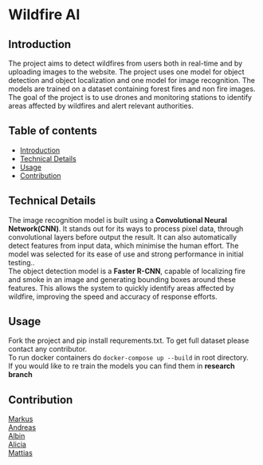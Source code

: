 # Wildfire AI

## Introduction
The project aims to detect wildfires from users both in real-time and by uploading images to the website. The project uses one model for object detection and object localization and one model for image recognition. The models are trained on a dataset containing forest fires and non fire images. The goal of the project is to use drones and monitoring stations to identify areas affected by wildfires and alert relevant authorities.

## Table of contents
  * [Introduction](#introduction)
  * [Technical Details](#technical-details)
  * [Usage](#usage)
  * [Contribution](#contribution)

## Technical Details
The image recognition model is built using a <b>Convolutional Neural Network(CNN)</b>. It stands out for its ways to process pixel data, through convolutional layers before output the result. It can also automatically detect features from input data, which minimise the human effort.
The model was selected for its ease of use and strong performance in initial testing..<br>
The object detection model is a <b>Faster R-CNN</b>, capable of localizing fire and smoke in an image and generating bounding boxes around these features. This allows the system to quickly identify areas affected by wildfire, improving the speed and accuracy of response efforts.


## Usage
Fork the project and pip install requrements.txt. To get full dataset please contact any contributor.<br>
To run docker containers do <code>docker-compose up --build</code> in root directory.<br>
If you would like to re train the models you can find them in <b>research branch</b>


## Contribution
<a href="https://github.com/Antonsen2">Markus</a><br>
<a href="https://github.com/AndreasEliasson91">Andreas</a><br>
<a href="https://github.com/meDracula">Albin</a><br>
<a href="https://github.com/Alicia-Toom">Alicia</a><br>
<a href="https://github.com/mattiasbarth">Mattias</a><br>

